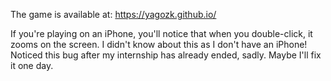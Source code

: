 The game is available at: https://yagozk.github.io/

If you're playing on an iPhone, you'll notice that when you double-click, it zooms on the screen. I didn't know about this as I don't have an iPhone! Noticed this bug after my internship has already ended, sadly. Maybe I'll fix it one day.
